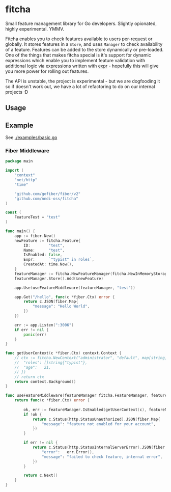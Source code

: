 fitcha
======

Small feature management library for Go developers. Slightly opionated, highly experimental. YMMV.

Fitcha enables you to check features available to users per-request or globally. It stores 
features in a `Store`, and uses `Manager` to check availability of a feature. Features can
be added to the store dynamically or pre-loaded. One of the things that makes fitcha special
is it's support for dynamic expressions which enable you to implement feature validation with
additional logic via expressions written with [expr](https://github.com/expr-lang/expr) - hopefully this will give you more power for rolling out features.

The API is unstable, the project is experimental - but we are dogfooding it so if doesn't work
out, we have a lot of refactoring to do on our internal projects :D


## Usage

## Example

See [./examples/basic.go](examples/basic.go)


### Fiber Middleware

```go
package main

import (
	"context"
	"net/http"
	"time"

	"github.com/gofiber/fiber/v2"
	"github.com/nndi-oss/fitcha"
)

const (
	FeatureTest = "test"
)

func main() {
	app := fiber.New()
	newFeature := fitcha.Feature{
		ID:        "test",
		Name:      "test",
		IsEnabled: false,
		Expr:      `"typist" in roles`,
		CreatedAt: time.Now(),
	}
	featureManager := fitcha.NewFeatureManager(fitcha.NewInMemoryStorage())
	featureManager.Store().Add(&newFeature)

	app.Use(useFeatureMiddleware(featureManager, "test"))

	app.Get("/hello", func(c *fiber.Ctx) error {
		return c.JSON(fiber.Map{
			"message": "Hello World",
		})
	})

	err := app.Listen(":3006")
	if err != nil {
		panic(err)
	}
}

func getUserContext(c *fiber.Ctx) context.Context {
    // ctx := fitcha.NewContext("administrator", "default", map[string]any{
    // 	"roles": []string{"typist"},
    // 	"age":   21,
    // })
    // return ctx
    return context.Background()
}

func useFeatureMiddleware(featureManager fitcha.FeatureManager, featureName string) fiber.Handler {
	return func(c *fiber.Ctx) error {
		
		ok, err := featureManager.IsEnabled(getUserContext(c), featureName)
		if !ok {
			return c.Status(http.StatusUnauthorized).JSON(fiber.Map{
				"message": "feature not enabled for your account",
			})
		}

		if err != nil {
			return c.Status(http.StatusInternalServerError).JSON(fiber.Map{
				"error":   err.Error(),
				"message": "failed to check feature, internal error",
			})
		}

		return c.Next()
	}
}

```